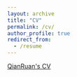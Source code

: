 ```yaml
---
layout: archive
title: "CV"
permalink: /cv/
author_profile: true
redirect_from:
  - /resume
---
```



<a href="https://raw.githubusercontent.com/qianruan/qianruan.github.io/master/_pages/QianRuan_CV_online.pdf">QianRuan's CV</a>

